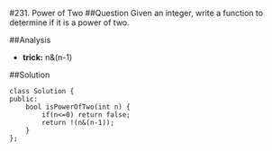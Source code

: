 #231. Power of Two
##Question
Given an integer, write a function to determine if it is a power of two.

##Analysis
* **trick:** n&(n-1)

##Solution
```
class Solution {
public:
    bool isPowerOfTwo(int n) {
        if(n<=0) return false;
        return !(n&(n-1));
    }
};
```